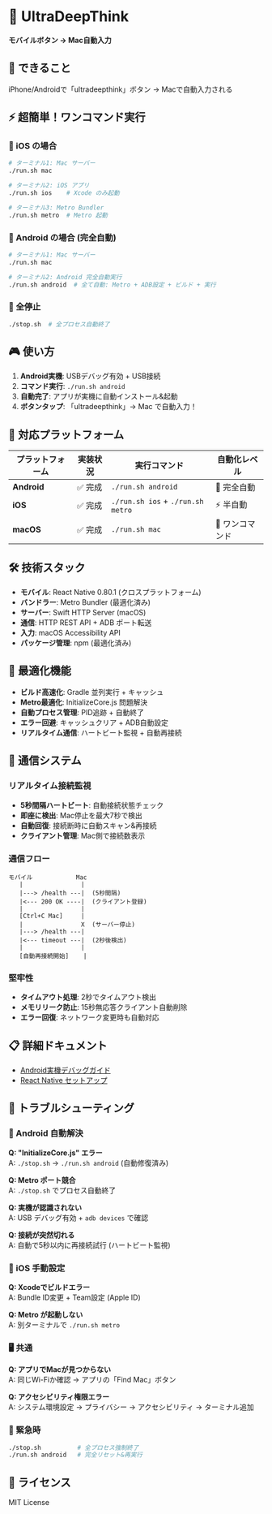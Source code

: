 # 🚀 UltraDeepThink

**モバイルボタン → Mac自動入力**

## 🎯 できること

iPhone/Androidで「ultradeepthink」ボタン → Macで自動入力される

## ⚡ 超簡単！ワンコマンド実行

### 🍎 iOS の場合
```bash
# ターミナル1: Mac サーバー
./run.sh mac

# ターミナル2: iOS アプリ
./run.sh ios    # Xcode のみ起動

# ターミナル3: Metro Bundler
./run.sh metro  # Metro 起動
```

### 🤖 Android の場合 (完全自動)
```bash
# ターミナル1: Mac サーバー  
./run.sh mac

# ターミナル2: Android 完全自動実行  
./run.sh android  # 全て自動: Metro + ADB設定 + ビルド + 実行
```

### 🛑 全停止
```bash
./stop.sh  # 全プロセス自動終了
```

## 🎮 使い方

1. **Android実機**: USBデバッグ有効 + USB接続
2. **コマンド実行**: `./run.sh android` 
3. **自動完了**: アプリが実機に自動インストール&起動
4. **ボタンタップ**: 「ultradeepthink」→ Mac で自動入力！

## 📱 対応プラットフォーム

| プラットフォーム | 実装状況 | 実行コマンド | 自動化レベル |
|-------------|---------|------------|------------|
| **Android** | ✅ 完成 | `./run.sh android` | 🤖 完全自動 |
| **iOS** | ✅ 完成 | `./run.sh ios` + `./run.sh metro` | ⚡ 半自動 |
| **macOS** | ✅ 完成 | `./run.sh mac` | 🚀 ワンコマンド |

## 🛠️ 技術スタック

- **モバイル**: React Native 0.80.1 (クロスプラットフォーム)
- **バンドラー**: Metro Bundler (最適化済み)
- **サーバー**: Swift HTTP Server (macOS)
- **通信**: HTTP REST API + ADB ポート転送
- **入力**: macOS Accessibility API
- **パッケージ管理**: npm (最適化済み)

## 🔧 最適化機能

- **ビルド高速化**: Gradle 並列実行 + キャッシュ
- **Metro最適化**: InitializeCore.js 問題解決
- **自動プロセス管理**: PID追跡 + 自動終了
- **エラー回避**: キャッシュクリア + ADB自動設定
- **リアルタイム通信**: ハートビート監視 + 自動再接続

## 🔄 通信システム

### **リアルタイム接続監視**
- **5秒間隔ハートビート**: 自動接続状態チェック
- **即座に検出**: Mac停止を最大7秒で検出
- **自動回復**: 接続断時に自動スキャン&再接続
- **クライアント管理**: Mac側で接続数表示

### **通信フロー**
```
モバイル            Mac
   |                |
   |---> /health ---|  (5秒間隔)
   |<--- 200 OK ----|  (クライアント登録)
   |                |
   [Ctrl+C Mac]     |
   |                X  (サーバー停止)
   |---> /health ---|  
   |<--- timeout ---|  (2秒後検出)
   |                |
   [自動再接続開始]    |
```

### **堅牢性**
- **タイムアウト処理**: 2秒でタイムアウト検出
- **メモリリーク防止**: 15秒無応答クライアント自動削除
- **エラー回復**: ネットワーク変更時も自動対応

## 📋 詳細ドキュメント

- [Android実機デバッグガイド](docs/ANDROID_DEBUG.md)
- [React Native セットアップ](UltraDeepThinkDemo/README.md)

## 🚨 トラブルシューティング

### 🤖 Android 自動解決
**Q: "InitializeCore.js" エラー**  
A: `./stop.sh` → `./run.sh android` (自動修復済み)

**Q: Metro ポート競合**  
A: `./stop.sh` でプロセス自動終了

**Q: 実機が認識されない**  
A: USB デバッグ有効 + `adb devices` で確認

**Q: 接続が突然切れる**  
A: 自動で5秒以内に再接続試行 (ハートビート監視)

### 🍎 iOS 手動設定
**Q: Xcodeでビルドエラー**  
A: Bundle ID変更 + Team設定 (Apple ID)

**Q: Metro が起動しない**  
A: 別ターミナルで `./run.sh metro`

### 🖥️ 共通
**Q: アプリでMacが見つからない**  
A: 同じWi-Fiか確認 → アプリの「Find Mac」ボタン

**Q: アクセシビリティ権限エラー**  
A: システム環境設定 → プライバシー → アクセシビリティ → ターミナル追加

### 🛑 緊急時
```bash
./stop.sh          # 全プロセス強制終了
./run.sh android   # 完全リセット&再実行
```

## 📄 ライセンス

MIT License